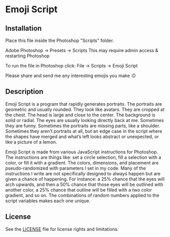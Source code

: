 # Emoji Script

## Installation

Place this file inside the Photoshop "Scripts" folder.

Adobe Photoshop -> Presets -> Scripts
This may require admin access & restarting Photoshop

To run the file in Photoshop click:
File -> Scripts -> Emoji Script

Please share and send me any interesting emojis you make :D

## Description

Emoji Script is a program that rapidly generates portraits.
The portraits are geometric and usually rounded.
They look like avatars.
They are cropped at the chest.
The head is large and close to the center.
The background is solid or radial. The eyes are usually looking directly back at me.
Sometimes they are funny.
Sometimes the portraits are missing parts, like a shoulder.
Sometimes they aren’t portraits at all, but an edge case in the script where
the shapes have merged and what’s left looks abstract or unexpected, or like a picture of a lemon.

Emoji Script is made from various JavaScript instructions for Photoshop. The instructions are things like: set a circle selection, fill a selection with a color, or fill it with a gradient. The colors, dimensions, and placement are pseudo-randomized with parameters I set in my code. Many of the instructions I write are not specifically designed to always happen but are given a chance of happening. For instance: a 25% chance that the eyes will arch upwards, and then a 50% chance that those eyes will be outlined with another color, a 25% chance that outline will be filled with a two color gradient, and so on. The combinations of random numbers applied to the script variables makes each one unique.


## License

See the [LICENSE](LICENSE.md) file for license rights and limitations.

